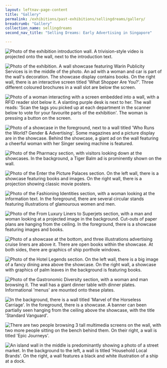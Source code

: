 ```yaml
---
layout: leftnav-page-content
title: "Gallery"
permalink: /exhibitions/past-exhibitions/sellingdreams/gallery/
breadcrumb: "Gallery"
collection_name: sellingdreams
second_nav_title: "Selling Dreams: Early Advertising in Singapore"

---
```


![Photo of the exhibition introduction wall. A trivision-style video is projected onto the wall, next to the introduction text.](/images/event-images/sellingdreamsonsite/selling-dreams_gallery_1.jpg)

![Photo of the exhibition. A wall showcase featuring Warin Publicity Services is in the middle of the photo. An ad with a woman and car is part of the wall's decoration. The showcase display contains books. On the right wall, there is an interactive screen titled 'What Shopper Are You?'. Three different coloured brochures in a wall slot are below the screen.](/images/event-images/sellingdreamsonsite/selling-dreams_gallery_2.jpg)

![Photo of a woman interacting with a screen embedded into a wall, with a RFID reader slot below it. A slanting purple desk is next to her. The wall reads: 'Scan the tags you picked up at each department in the scanner below to vote for your favourite parts of the exhibition'. The woman is pressing a button on the screen.](/images/event-images/sellingdreamsonsite/selling-dreams_gallery_3.jpg)

![Photo of a showcase in the foreground, next to a wall titled 'Who Runs the World? Gender & Advertising'. Some magazines and a picture display are in the showcase. Behind the showcase, a giant ad on the wall featuring a cheerful woman with her Singer sewing machine is featured.](/images/event-images/sellingdreamsonsite/selling-dreams_gallery_4.jpg)

![Photo of the Pharmacy section, with visitors looking down at the showcases. In the background, a Tiger Balm ad is prominently shown on the wall.](/images/event-images/sellingdreamsonsite/selling-dreams_gallery_5.jpg)

![Photo of the Enter the Picture Palaces section. On the left wall, there is a showcase featuring books and images. On the right wall, there is a projection showing classic movie posters.](/images/event-images/sellingdreamsonsite/selling-dreams_gallery_6.jpg)

![Photo of the Fashioning Identities section, with a woman looking at the information text. In the foreground, there are several circular stands featuring illustrations of glamourous women and men.](/images/event-images/sellingdreamsonsite/selling-dreams_gallery_7.jpg)

![Photo of the From Luxury Liners to Superjets section, with a man and woman looking at a projected image in the background. Cut-outs of paper plans are hanging from the ceiling. In the foreground, there is a showcase featuring images and books.](/images/event-images/sellingdreamsonsite/selling-dreams_gallery_8.jpg)

![Photo of a showcase at the bottom, and three illustrations advertising cruise liners are above it. There are open books within the showcase. At both sides, there are graphics of ship porthole windows.](/images/event-images/sellingdreamsonsite/selling-dreams_gallery_9.jpg)

![Photo of the Hotel Legends section. On the left wall, there is a big image of a fancy dining area above the showcase. On the right wall, a showcase with graphics of palm leaves in the background is featuring books.](/images/event-images/sellingdreamsonsite/selling-dreams_gallery_10.jpg)

![Photo of the Gastronomic Diversity section, with a woman and man browsing it. The wall has a giant dinner table with dinner plates. Informational 'menus' are mounted onto these plates.](/images/event-images/sellingdreamsonsite/selling-dreams_gallery_11.jpg)

![In the background, there is a wall titled 'Marvel of the Horseless Carriage'. In the foreground, there is a showcase. A banner can been partially seen hanging from the ceiling above the showcase, with the title 'Standard Vanguard'.](/images/event-images/sellingdreamsonsite/selling-dreams_gallery_12.jpg)

![There are two people browsing 3 tall multimedia screens on the wall, with two more people sitting on the bench behind them. On their right, a wall is titled 'Epic Journeys'.](/images/event-images/sellingdreamsonsite/selling-dreams_gallery_13.jpg)

![An island wall in the middle is predominantly showing a photo of a street market. In the background to the left, a wall is titled 'Household Local Brands'. On the right, a wall features a black and white illustration of a ship at a dock.](/images/event-images/sellingdreamsonsite/selling-dreams_gallery_14.jpg)

